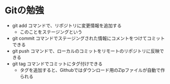 # Gitの勉強

- git add コマンドで、リポジトリに変更情報を追加する
  - このことをステージングという
- git commit コマンドでステージングされた情報にコメントをつけてコミットできる
- git push コマンドで、ローカルのコミットをリモートのリポジトリに反映できる
- git tag コマンドでコミットにタグ付けできる
  - タグを追加すると、Githubではダウンロード用のZipファイルが自動で作られる
    
